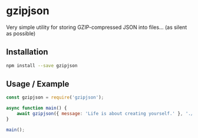 # gzipjson

Very simple utility for storing GZIP-compressed JSON into files... (as silent as possible)

## Installation

```bash
npm install --save gzipjson
```

## Usage / Example

```javascript
const gzipjson = require('gzipjson');

async function main() {
    await gzipjson({ message: 'Life is about creating yourself.' }, './message.json.gz');
}

main();
```
